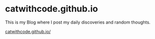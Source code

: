 # catwithcode.github.io
This is my Blog where I post my daily discoveries and random thoughts.

[catwithcode.github.io/](https://catwithcode.github.io/)
